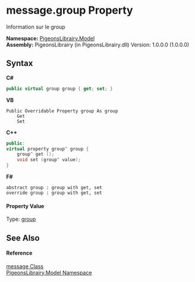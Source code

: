 # message.group Property 
 

Information sur le group

**Namespace:**&nbsp;<a href="740f9e4a-e251-715e-60bf-e906871d97b4">PigeonsLibrairy.Model</a><br />**Assembly:**&nbsp;PigeonsLibrairy (in PigeonsLibrairy.dll) Version: 1.0.0.0 (1.0.0.0)

## Syntax

**C#**<br />
``` C#
public virtual group group { get; set; }
```

**VB**<br />
``` VB
Public Overridable Property group As group
	Get
	Set
```

**C++**<br />
``` C++
public:
virtual property group^ group {
	group^ get ();
	void set (group^ value);
}
```

**F#**<br />
``` F#
abstract group : group with get, set
override group : group with get, set
```


#### Property Value
Type: <a href="30daa006-0f38-7d8e-5d44-43f8187b044c">group</a>

## See Also


#### Reference
<a href="891709b8-1ff0-58b3-9aa4-f3f06f37a146">message Class</a><br /><a href="740f9e4a-e251-715e-60bf-e906871d97b4">PigeonsLibrairy.Model Namespace</a><br />